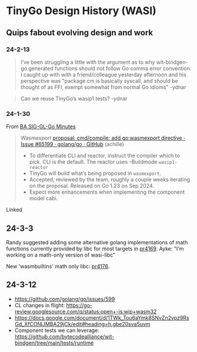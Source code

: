 # TinyGo Design History (WASI)

## Quips fabout evolving design and work

### 24-2-13

> I’ve been struggling a little with the argument as to why wit-bindgen-go generated functions
> should not follow Go comma error convention. I caught up with with a friend/colleague yesterday
> afternoon and his perspective was "package cm is basically syscall, and should be thought of as
> FFI, exempt somewhat from normal Go idioms" -ydnar

> Can we reuse TinyGo’s wasip1 tests? -ydnar

### 24-1-30

From
[BA SIG-GL-Go Minutes](https://docs.google.com/document/d/1QPnHQSaLX8gPDzcWcDYBqrPaL-UeGyKp1NLyvi2iWWg/edit?pli=1)

> Wasmexport
> [proposal: cmd/compile: add go:wasmexport directive · Issue #65199 · golang/go · GitHub](https://github.com/golang/go/issues/65199)
> (achille)
>
> - To differentiate CLI and reactor, instruct the compiler which to pick. CLI is the default. The
>   reactor uses -Buildmode `wasip1-reactor`
> - TinyGo will build what’s being proposed in `wasmexport`.
> - Accepted, reviewed by the team, roughly a couple weeks iterating on the proposal. Released on Go
>   1.23 on Sep 2024.
> - Expect more enhancements when implementing the component model cabi.

Linked

## 24-3-3

Randy suggested adding some alternative golang implementations of math functions currently provided
by libc for most targets in [pr4169](https://github.com/tinygo-org/tinygo/pull/4169). Ayke: "I'm
working on a math-only version of wasi-libc"

New 'wasmbuiltins' math only libc: [pr4176](https://github.com/tinygo-org/tinygo/pull/4176/files).

## 24-3-12

- <https://github.com/golang/go/issues/599>
- CL changes in flight: <https://go-review.googlesource.com/q/status:open+-is:wip+wasm32>
- <https://docs.google.com/document/d/1TWk_Tou6aYmk8SNvZn2vpz9RsGd_XfCOf4JMBA29jCk/edit#heading=h.gbe20sva5uvm>
- Component tests we can leverage:
  <https://github.com/bytecodealliance/wit-bindgen/tree/main/tests/runtime>
